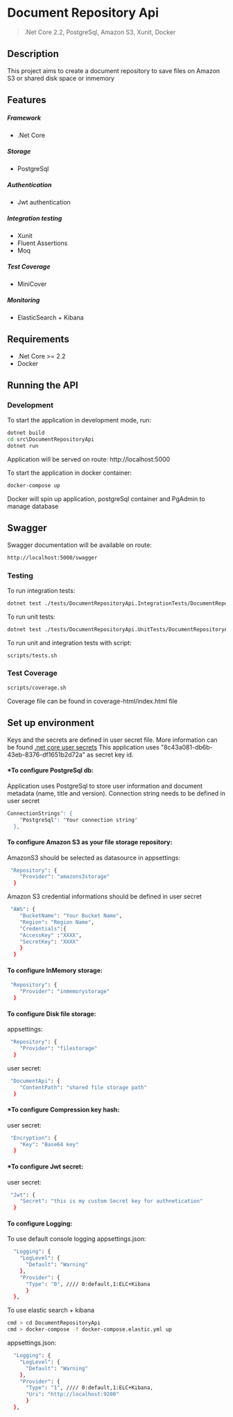 # Document Repository Api

> .Net Core 2.2, PostgreSql, Amazon S3, Xunit, Docker  

## Description
This project aims to create a document repository to save files on Amazon S3 or shared disk space or inmemory

## Features
##### Framework
- .Net Core
##### Storage
- PostgreSql
##### Authentication
- Jwt authentication
##### Integration testing
- Xunit
- Fluent Assertions
- Moq
##### Test Coverage
- MiniCover
##### Monitoring
- ElasticSearch + Kibana

## Requirements

- .Net Core >= 2.2
- Docker

## Running the API
### Development
To start the application in development mode, run:

```cmd
dotnet build
cd src\DocumentRepositoryApi
dotnet run
```
Application will be served on route: 
http://localhost:5000

To start the application in docker container:
```cmd
docker-compose up
```
Docker will spin up application, postgreSql container and PgAdmin to manage database

## Swagger
Swagger documentation will be available on route: 
```bash
http://localhost:5000/swagger
```

### Testing
To run integration tests: 
```bash
dotnet test ./tests/DocumentRepositoryApi.IntegrationTests/DocumentRepositoryApi.IntegrationTests.csproj
```
To run unit tests: 
```bash
dotnet test ./tests/DocumentRepositoryApi.UnitTests/DocumentRepositoryApi.UnitTests.csproj
```

To run unit and integration tests with script: 
```bash
scripts/tests.sh
```

### Test Coverage
```bash
scripts/coverage.sh
```
Coverage file can be found in coverage-html/index.html file

## Set up environment
Keys and the secrets are defined in user secret file. More information can be found [.net core user secrets](https://docs.microsoft.com/en-us/aspnet/core/security/app-secrets?view=aspnetcore-2.2&tabs=windows)
This application uses "8c43a081-db6b-43eb-8376-df1651b2d72a" as secret key id.

#### *To configure PostgreSql db:
Application uses PostgreSql to store user information and document metadata (name, title and version).
Connection string needs to be defined in user secret
```bash
ConnectionStrings": {
    "PostgreSql": "Your connection string"
  },
```
#### To configure Amazon S3 as your file storage repository:
AmazonS3 should be selected as datasource in appsettings:
```bash
 "Repository": {
    "Provider": "amazons3storage"
  }
```

Amazon S3 credential informations should be defined in user secret
```bash
 "AWS": {
    "BucketName": "Your Bucket Name",
    "Region": "Region Name",
	"Credentials":{
	"AccessKey" :"XXXX",
	"SecretKey": "XXXX"
	}
  }
```

#### To configure InMemory storage:
```bash
 "Repository": {
    "Provider": "inmemorystorage"
  }
```

#### To configure Disk file storage:

appsettings:
```bash
 "Repository": {
    "Provider": "filestorage"
  }
```

user secret:
```bash
 "DocumentApi": {
    "ContentPath": "shared file storage path"
  }
```

#### *To configure Compression key hash:
user secret:
```bash
 "Encryption": {
    "Key": "Base64 key"
  }
```

#### *To configure Jwt secret:
user secret:
```bash
 "Jwt": {
    "Secret": "this is my custom Secret key for authnetication"
  }
```

#### To configure Logging:
To use default console logging
appsettings.json:
```bash
  "Logging": {
    "LogLevel": {
      "Default": "Warning"
    },
    "Provider": {
      "Type": "0", //// 0:default,1:ELC+Kibana
      }
  },
```

To use elastic search + kibana

```bash
cmd > cd DocumentRepositoryApi
cmd > docker-compose -f docker-compose.elastic.yml up
```

appsettings.json:
```bash
  "Logging": {
    "LogLevel": {
      "Default": "Warning"
    },
    "Provider": {
      "Type": "1", //// 0:default,1:ELC+Kibana,
	  "Uri": "http://localhost:9200"
      }
  },
```